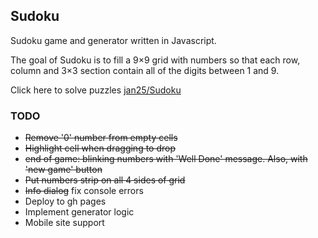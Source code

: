 ## Sudoku

Sudoku game and generator written in Javascript.

The goal of Sudoku is to fill a 9×9 grid with numbers so that each row, column and 3×3 section contain all of the digits between 1 and 9.

Click here to solve puzzles [jan25/Sudoku](TODO)

### TODO

- ~~Remove '0' number from empty cells~~
- ~~Highlight cell when dragging to drop~~
- ~~end of game: blinking numbers with 'Well Done' message. Also, with 'new game' button~~
- ~~Put numbers strip on all 4 sides of grid~~
- ~~Info dialog~~ fix console errors
- Deploy to gh pages
- Implement generator logic
- Mobile site support
